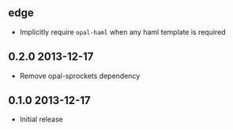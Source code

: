 ## edge

*   Implicitly require `opal-haml` when any haml template is required

## 0.2.0 2013-12-17

*   Remove opal-sprockets dependency

## 0.1.0 2013-12-17

*   Initial release
